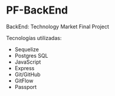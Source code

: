 # PF-BackEnd
BackEnd: Technology Market Final Project

Tecnologías utilizadas:

- Sequelize
- Postgres SQL
- JavaScript
- Express
- Git/GitHub
- GitFlow
- Passport

